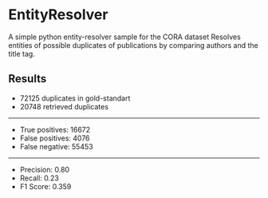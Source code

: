 # EntityResolver
A simple python entity-resolver sample for the CORA dataset
Resolves entities of possible duplicates of publications by comparing authors and the title tag.

## Results
- 72125 duplicates in gold-standart
- 20748 retrieved duplicates 
---
- True positives: 16672
- False positives: 4076
- False negative: 55453
---
- Precision: 0.80
- Recall: 0.23
- F1 Score: 0.359
